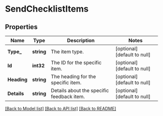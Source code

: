 # SendChecklistItems

## Properties
Name | Type | Description | Notes
------------ | ------------- | ------------- | -------------
**Type_** | **string** | The item type. | [optional] [default to null]
**Id** | **int32** | The ID for the specific item. | [optional] [default to null]
**Heading** | **string** | The heading for the specific item. | [optional] [default to null]
**Details** | **string** | Details about the specific feedback item. | [optional] [default to null]

[[Back to Model list]](../README.md#documentation-for-models) [[Back to API list]](../README.md#documentation-for-api-endpoints) [[Back to README]](../README.md)

